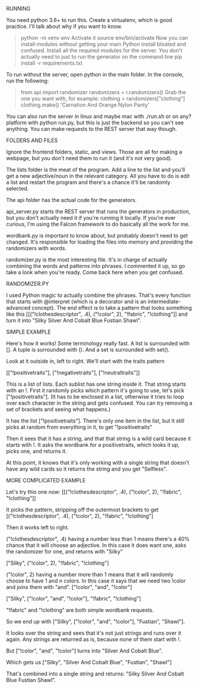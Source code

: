 RUNNING

You need python 3.6+ to run this.
Create a virtualenv, which is good practice. I'll talk about why if you want to know.
> python -m venv env
Activate it
> source env/bin/activate
Now you can install modules without getting your main Python install bloated and confused.
Install all the required modules for the server. You don't actually need to just to run the generator on the command line
> pip install -r requirements.txt

To run without the server, open python in the main folder. In the console, run the following:
> from api import randomizer
> randomizers = r.randomizers()
Grab the one you want with, for example:
> clothing = randomizers["clothing"]
> clothing.make()
  'Carnation And Orange Nylon Panty'

You can also run the server in linux and maybe mac with ./run.sh or on any? platform with python run.py, but this is just the backend so you can't see anything. You can make requests to the REST server that way though.



FOLDERS AND FILES

Ignore the frontend folders, static, and views. Those are all for making a webpage, but you don't need them to run it (and it's not very good).

The lists folder is the meat of the program. Add a line to the list and you'll get a new adjective/noun in the relevant category. All you have to do is edit a list and restart the program and there's a chance it'll be randomly selected.

The api folder has the actual code for the generators. 

api_server.py starts the REST server that runs the generators in production, but you don't actually need it if you're running it locally. If you're ever curious, I'm using the Falcon framework to do basically all the work for me.

wordbank.py is important to know about, but probably doesn't need to get changed. It's responsible for loading the files into memory and providing the randomizers with words. 

randomizer.py is the most interesting file. It's in charge of actually combining the words and patterns into phrases. I commented it up, so go take a look when you're ready. Come back here when you get confused.





RANDOMIZER.PY

I used Python magic to actually combine the phrases. That's every function that starts with @interpret (which is a decorator and is an intermediate-advanced concept). The end effect is to take a pattern that looks something like this [[("!clothesdescriptor", .4), ("!color", 2), "!fabric", "!clothing"]] and turn it into "Silky Silver And Cobalt Blue Fustian Shawl".




SIMPLE EXAMPLE

Here's how it works! Some terminology really fast. A list is surrounded with []. A tuple is surrounded with (). And a set is surrounded with set().

Look at it outside in, left to right. We'll start with the traits pattern

[["!positivetraits"], ["!negativetraits"], ["!neutraltraits"]]

This is a list of lists. Each sublist has one string inside it. That string starts with an !.
First it randomly picks which pattern it's going to use, let's pick ["!positivetraits"]. (It has to be enclosed in a list, otherwise it tries to loop over each character in the string and gets confused. You can try removing a set of brackets and seeing what happens.)

It has the list ["!positivetraits"]. There's only one item in the list, but it still picks at random from everything in it, to get "!positivetraits"

Then it sees that it has a string, and that that string is a wild card because it starts with !. It asks the wordbank for a positivetraits, which looks it up, picks one, and returns it.

At this point, it knows that it's only working with a single string that doesn't have any wild cards so it returns the string and you get "Selfless".




MORE COMPLICATED EXAMPLE

Let's try this one now: [[("!clothesdescriptor", .4), ("!color", 2), "!fabric", "!clothing"]]

It picks the pattern, stripping off the outermost brackets to get [("!clothesdescriptor", .4), ("!color", 2), "!fabric", "!clothing"]

Then it works left to right. 

("!clothesdescriptor", .4) having a number less than 1 means there's a 40% chance that it will choose an adjective. In this case it does want one, asks the randomizer for one, and returns with "Silky"

["Silky", ("!color", 2), "!fabric", "!clothing"]

("!color", 2) having a number more than 1 means that it will randomly choose to have 1 and n colors. In this case it says that we need two !color and joins them with "and". ["!color", "and", "!color"]

["Silky", ["!color", "and", "!color"], "!fabric", "!clothing"]

"!fabric" and "!clothing" are both simple wordbank requests.

So we end up with ["Silky", ["!color", "and", "!color"], "Fustian", "Shawl"].

It looks over the string and sees that it's not just strings and runs over it again. Any strings are returned as is, because none of them start with !. 

But ["!color", "and", "!color"] turns into "Silver And Cobalt Blue".

Which gets us ["Silky", "Silver And Cobalt Blue", "Fustian", "Shawl"]

That's combined into a single string and returns: "Silky Silver And Cobalt Blue Fustian Shawl".

